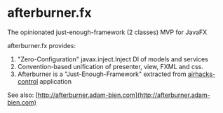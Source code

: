 afterburner.fx
==============

The opinionated just-enough-framework (2 classes) MVP for JavaFX

afterburner.fx provides:

1. "Zero-Configuration" javax.inject.Inject DI of models and services
2. Convention-based unification of presenter, view, FXML and css.
3. Afterburner is a "Just-Enough-Framework" extracted from [airhacks-control](https://github.com/AdamBien/airhacks-control) application

See also: [http://afterburner.adam-bien.com](http://afterburner.adam-bien.com)